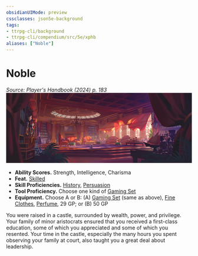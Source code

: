 ```yaml
---
obsidianUIMode: preview
cssclasses: json5e-background
tags:
- ttrpg-cli/background
- ttrpg-cli/compendium/src/5e/xphb
aliases: ["Noble"]
---
```

# Noble
*Source: Player's Handbook (2024) p. 183*  
![](Misc%20Files/CLI/compendium/backgrounds/img/noble.webp#right)

- **Ability Scores.** Strength, Intelligence, Charisma  
- **Feat.** [Skilled](Misc%20Files/CLI/compendium/feats/skilled-xphb.md)  
- **Skill Proficiencies.** [History](Misc%20Files/CLI/rules/skills.md#History), [Persuasion](Misc%20Files/CLI/rules/skills.md#Persuasion)  
- **Tool Proficiency.** Choose one kind of [Gaming Set](Misc%20Files/CLI/compendium/items/gaming-set-xphb.md)  
- **Equipment.** Choose A or B: (A) [Gaming Set](Misc%20Files/CLI/compendium/items/gaming-set-xphb.md) (same as above), [Fine Clothes](Misc%20Files/CLI/compendium/items/fine-clothes-xphb.md), [Perfume](Misc%20Files/CLI/compendium/items/perfume-xphb.md), 29 GP; or (B) 50 GP  

You were raised in a castle, surrounded by wealth, power, and privilege. Your family of minor aristocrats ensured that you received a first-class education, some of which you appreciated and some of which you resented. Your time in the castle, especially the many hours you spent observing your family at court, also taught you a great deal about leadership.